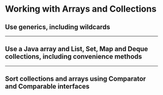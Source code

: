# Working with Arrays and Collections
## Use generics, including wildcards

---

## Use a Java array and List, Set, Map and Deque collections, including convenience methods

---

## Sort collections and arrays using Comparator and Comparable interfaces
